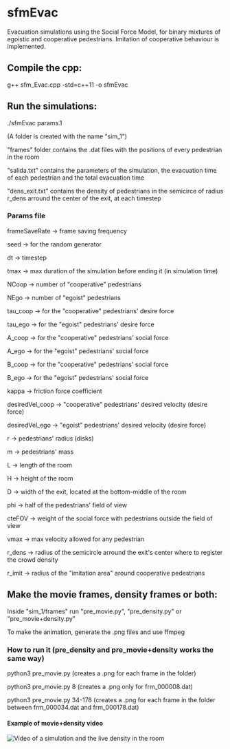 # sfmEvac
Evacuation simulations using the Social Force Model, for binary mixtures of egoistic and cooperative pedestrians. Imitation of cooperative behaviour is implemented.
## Compile the cpp:
g++ sfm_Evac.cpp -std=c++11 -o sfmEvac

## Run the simulations:
./sfmEvac params.1

(A folder is created with the name "sim_1")

"frames" folder contains the .dat files with the positions of every pedestrian in the room

"salida.txt" contains the parameters of the simulation, the evacuation time of each pedestrian and the total evacuation time

"dens_exit.txt" contains the density of pedestrians in the semicirce of radius r_dens arround the center of the exit, at each timestep 
### Params file
frameSaveRate -> frame saving frequency

seed -> for the random generator

dt -> timestep

tmax -> max duration of the simulation before ending it (in simulation time)

NCoop -> number of "cooperative" pedestrians

NEgo -> number of "egoist" pedestrians

tau_coop -> for the "cooperative" pedestrians' desire force

tau_ego -> for the "egoist" pedestrians' desire force

A_coop -> for the "cooperative" pedestrians' social force

A_ego -> for the "egoist" pedestrians' social force

B_coop -> for the "cooperative" pedestrians' social force

B_ego -> for the "egoist" pedestrians' social force

kappa -> friction force coefficient

desiredVel_coop -> "cooperative" pedestrians' desired velocity (desire force)

desiredVel_ego -> "egoist" pedestrians' desired velocity (desire force)

r -> pedestrians' radius (disks)

m -> pedestrians' mass

L -> length of the room

H -> height of the room

D -> width of the exit, located at the bottom-middle of the room

phi -> half of the pedestrians' field of view

cteFOV -> weight of the social force with pedestrians outside the field of view

vmax -> max velocity allowed for any pedestrian

r_dens -> radius of the semicircle arround the exit's center where to register the crowd density

r_imit -> radius of the "imitation area" around cooperative pedestrians

## Make the movie frames, density frames or both:
Inside "sim_1/frames" run "pre_movie.py", "pre_density.py" or "pre_movie+density.py"

To make the animation, generate the .png files and use ffmpeg
### How to run it (pre_density and pre_movie+density works the same way)
python3 pre_movie.py (creates a .png for each frame in the folder)

python3 pre_movie.py 8 (creates a .png only for frm_000008.dat)

python3 pre_movie.py 34-178 (creates a .png for each frame in the folder between frm_000034.dat and frm_000178.dat)

#### Example of movie+density video
![Video of a simulation and the live density in the room](https://media.giphy.com/media/PyWTI8CgAglDImKty8/giphy.gif)
